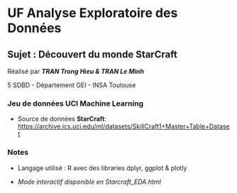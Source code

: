 # UF Analyse Exploratoire des Données

## Sujet : Découvert du monde StarCraft

Réalisé par ***TRAN Trong Hieu & TRAN Le Minh***

5 SDBD - Département GEI - INSA Toulouse


### Jeu de données UCI Machine Learning 

* Source de données **StarCraft**:  https://archive.ics.uci.edu/ml/datasets/SkillCraft1+Master+Table+Dataset 

### Notes

* Langage utilisé : R avec des libraries dplyr, ggplot & plotly

* *Mode interactif disponible en Starcraft_EDA.html*
